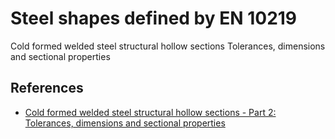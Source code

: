 # Steel shapes defined by EN 10219

Cold formed welded steel structural hollow sections Tolerances, dimensions and sectional properties

## References

- [Cold formed welded steel structural hollow sections - Part 2: Tolerances, dimensions and sectional properties](https://www.une.org/encuentra-tu-norma/busca-tu-norma/norma?c=N0062916)
